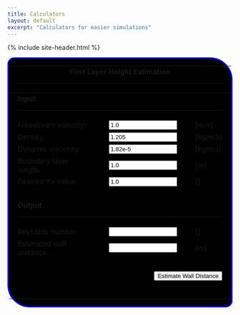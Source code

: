 ```yaml
---
title: Calculators
layout: default
excerpt: "Calculators for easier simulations"
---
```


<style>
    .calc_container {
        display: flex;
        text-align: center;
    }

    .Y_Est {
        display: inline-block;
        margin-left: auto;
        margin-right: auto;
        text-align: left;
        border-radius: 15px 50px;
        border-color: blue;
        border-style: solid;
        background: black;
        font-weight: bold;
        color: white;
    }

    td {
        padding-right: 20px;
        padding-left: 20px;
    }

    .button1 {
        padding-bottom: 40px;
    }
</style>

<script>
    <!-- 
    function y_plus_estimation(form) {

        u_freestream = eval(form.u_freestream.value)
        if (u_freestream <= 0.0) {
            alert("Free stream velocity must be greater than zero")
            return
        }

        rho = eval(form.rho.value)
        if (rho <= 0.0) {
            alert("Density must be greater than zero")
            return
        }

        L = eval(form.L.value)
        if (L <= 0.0) {
            alert("Boundary layer reference length must be greater than zero")
            return
        }

        mu = eval(form.mu.value)
        if (mu <= 0.0) {
            alert("Dynamic viscosity must be greater than zero")
            return
        }

        y_plus_desired = eval(form.y_plus_desired.value)
        if (y_plus_desired <= 0.0) {
            alert("Desired y+ value must be greater than zero")
            return
        }

        Re = (rho * u_freestream * L) / mu
        C_f = 0.026 * Math.pow(Re, -(1.0 / 7.0))
        C_f = 0.0576 * Math.pow(Re, -1.0 / 5.0)
        C_f = 0.370 * Math.pow(Math.log(Re) / Math.log(10), -2.584)
        C_f = Math.pow((2 * Math.log(Re) / Math.log(10) - 0.65), -2.3)
        tau_w = C_f * 0.5 * rho * u_freestream * u_freestream
        U_f = Math.sqrt(tau_w / rho)

        wall_distance_estimation = (y_plus_desired * mu) / (U_f * rho)

        form.Re.value = Re.toFixed(3)
        form.wall_distance_estimation.value = wall_distance_estimation.toFixed(10)
    }

    // end hide 
    -->
</script>


{% include site-header.html %}



<div class="calc_container">
    <form class="Y_Est">
        <table cellspacing="10">
            <tbody>
                <tr>
                    <td colspan="3"><b>
                            <center>First Layer Height Estimation</center>
                        </b>
                        <hr>
                    </td>
                </tr>
                <tr>
            <tbody>
                <tr>
                    <td colspan="3"><b>Input</b>
                        <hr>
                    </td>
                </tr>
                <tr>
                    <td>Freestream velocity:</td>
                    <td><input type="text" id="u_freestream" name="u_freestream" value="1.0" size="16"></td>
                    <td>[m/s]</td>
                </tr>
                <tr>
                    <td>Density:</td>
                    <td><input type="text" id="rho" name="rho" value="1.205" size="16"></td>
                    <td>[kg/m3]</td>
                </tr>
                <tr>
                    <td>Dynamic viscosity:</td>
                    <td><input type="text" id="mu" name="mu" value="1.82e-5" size="16"></td>
                    <td>[kg/ms]</td>
                </tr>
                <tr>
                    <td>Boundary layer length:</td>
                    <td><input type="text" id="L" name="L" value="1.0" size="16"></td>
                    <td>[m]</td>
                </tr>
                <tr>
                    <td>Desired Y+ value:</td>
                    <td><input type="text" id="y_plus_desired" name="y_plus_desired" value="1.0" size="16"></td>
                    <td>[]</td>
                </tr>
                <tr>
                    <td colspan="3"><br></td>
                </tr>
                <tr>
                    <td colspan="3"><b>Output</b>
                        <hr>
                    </td>
                </tr>
                <tr>
                    <td>Reynolds number:</td>
                    <td><input type="text" id="Re" name="Re" size="16"></td>
                    <td>[]</td>
                </tr>
                <tr>
                    <td>Estimated wall distance:</td>
                    <td><input type="text" id="wall_distance_estimation" name="wall_distance_estimation" size="16"></td>
                    <td>[m]</td>
                </tr>
                <tr>
                    <td colspan="3">&nbsp;</td>
                </tr>
                <tr>
                    <td colspan="3" align="right" class="button1"><input type="button" value="Estimate Wall Distance"
                            onclick="y_plus_estimation(this.form)"></td>
                </tr>
            </tbody>